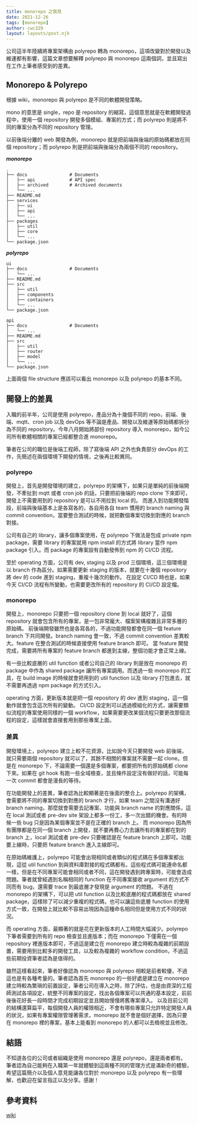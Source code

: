 ```yaml
---
title: monorepo 之我見
date: 2021-12-26
tags: [monorepo]
author: cwc329
layout: layouts/post.njk
---
```


<!-- summary -->

公司這半年陸續將專案架構由 polyrepo 轉為 monorepo，這項改變對於開發以及維運都有影響，這篇文章想要解釋 polyrepo 與 monorepo 這兩個詞，並且寫出在工作上筆者感受到的差異。

<!-- summary -->

## Monorepo & Polyrepo

根據 wiki，monorepo 與 polyrepo 是不同的軟體開發策略。

mono 的意思是 single，repo 是 repository 的縮寫，這個意思就是在軟體開發過程中，使用一個 repository 開發多個模組、專案的方式；而 polyrepo 則是將不同的專案分為不同的 repository 管理。

以前後端分離的 web 開發為例，monorepo 就是把前端與後端的原始碼都放在同個 repository；而 polyrepo 則是把前端與後端分為兩個不同的 repository。

**_monorepo_**

```
.
├── docs                # Documents
│   ├── api             # API spec
│   ├── archived        # Archived documents
│   └── ...
├── README.md
├── services
│   ├── ui
│   ├── api
│   └── ...
├── packages
│   ├── util
│   ├── core
│   └── ...
└── package.json

```

**_polyrepo_**

```
ui
├── docs                # Documents
│   └── ...
├── README.md
├── src
│   ├── util
│   ├── components
│   ├── containers
│   └── ...
└── package.json

api
├── docs                # Documents
│   └── ...
├── README.md
├── src
│   ├── util
│   ├── router
│   ├── model
│   └── ...
└── package.json
```

上面兩個 file structure 應該可以看出 monorepo 以及 polyrepo 的基本不同。

## 開發上的差異

入職的前半年，公司是使用 polyrepo，產品分為十幾個不同的 repo，前端、後端、mqtt、cron job 以及 devOps 等不論是產品、開發以及維運等原始碼都拆分為不同的 repository。今年八月開始將部份 repository 導入 monorepo，如今公司所有軟體相關的專案已經都整合進 monorepo。

筆者在公司的職位是後端工程師，除了寫後端 API 之外也負責部分 devOps 的工作，先簡述在兩個環境下開發的情境，之後再比較異同。

### polyrepo

開發上，首先是開發環境的建立，polyrepo 的架構下，如果只是單純的前後端開發，不牽扯到 mqtt 或者 cron job 的話，只要把前後端的 repo clone 下來即可，開發上不需要用到的 repository 是可以不用拉到 local 的。
而進入到功能開發階段，前端與後端基本上是各寫各的，各自用各自 team 慣用的 branch naming 與 commit convention，當要整合測試的時候，就把數個專案切換到對應的 branch 對接。

公司有自己的 library，讓多個專案使用，在 polyrepo 下做法是包成 private npm package，需要 library 的專案就用 npm install 的方式將 library 當作 npm package 引入。而 package 的專案設有自動發佈到 npm 的 CI/CD 流程。

至於 operating 方面，公司有 dev, staging 以及 prod 三個環境，這三個環境是以 branch 作為區分。如果需要更新 staging 的版本，就要在十幾個 repository 將 dev 的 code 進到 staging，重複十幾次的動作。
在設定 CI/CD 時也是，如果今天 CI/CD 流程有所變動，也需要更改所有的 repository 的 CI/CD 設定檔。

### monorepo

開發上，monorepo 只要把一個 repository clone 到 local 就好了，這個 repository 就會包含所有的專案，是一包非常龐大、檔案架構複雜且非常多層的原始碼。
前後端開發雖然也是各寫各的，不過功能開發都會在同一個 feature branch 下共同開發。branch naming 會一致，不過 commit convention 差異較大。feature 在整合測試的時候直接使用 feature branch 即可。
當 feature 開發完成，需要將所有專案的 feature branch 都進到主線，整個功能才會正常上線。

有一些比較底層的 util function 或者公司自己的 library 則是放在 monorepo 的 package 中作為 shared package 讓所有專案調用。而透過一些 monorepo 的工具，在 build image 的時候就會把用到的 util function 以及 library 打包進去，就不需要再透過 npm package 的方式引入。

operating 方面，更新版本就是把一個 repository 的 dev 進到 staging，這一個動作就會包含這次所有的變動。
CI/CD 設定則可以透過模組化的方式，讓需要類似流程的專案使用同樣的一個 workflow，如果需要更改某個流程只要更改那個流程的設定，這樣就會直接套用到那些專案上面。

### 差異

開發環境上，polyrepo 建立上較不花資源，比如說今天只要開發 web 前後端，就只需要兩個 repository 就可以了，其餘不相關的專案就不需要一起 clone。但是在 monorepo 下，不論需要一個還是多個專案，都要把所有的原始碼都 clone 下來。如果在 git hook 有跑一些全域檢查，並且條件設定沒有做好的話，可能每一次 commit 都會是漫長的等待。

在功能開發上的差異，筆者認為比較顯著是在後面的整合上。polyrepo 的架構，會需要將不同的專案切換到對應的 branch 才行，如果 team 之間沒有溝通好 branch naming，那麼就會需要去記專案、功能與 branch name 的對應關係，這在 local 測試或者 pre-dev site 架設上都多一份工，多一次出錯的機會。有的時候一些 bug 只是因為某個專案並不是在正確的 branch 上。
而 monorepo 因為所有團隊都是在同一個 branch 上開發，就不要再費心力去讓所有的專案都在對的 branch 上，local 測試或者 pre-dev 只要確認是在 feature branch 上即可。功能要上線時，只要把 feature branch 進入主線即可。

在原始碼維護上，polyrepo 可能會出現相同或者類似的程式碼在多個專案都出現，這從 util function 到與資料庫對接的程式碼都有。這些程式碼可能連命名都一樣，但是在不同專案可能會相同或者不同，這在開發遇到跨專案時，可能會造成問題。筆者就曾經遇到名稱相同的 function 在不同專案接收 argument 的方式不同而有 bug，還需要 trace 到最底層才發現是 argument 的問題。
不過在 monorepo 的架構下，可以把 util function 以及比較底層的程式碼都放在 shared package，這樣除了可以減少重複的程式碼，也可以讓這些底層 function 的使用方式一致，在開發上就比較不容易出現因為這種命名相同但是使用方式不同的狀況。

而 operating 方面，最顯著的就是花在更新版本的人工時間大幅減少。polyrepo 下筆者需要到所有的 repo 檢查並且進版本；而在 monorepo 下僅需在一個 repository 裡進版本即可，不過這是建立在 monorepo 建立時較為複雜的前期設置，需要用到比較多的開發工具，以及較為複雜的 workflow condition，不過這些前期投資筆者認為是值得的。

雖然這樣看起來，筆者好像認為 monorepo 與 polyrepo 相較是前者較優，不過這也是有各種考量的。筆者認為首先 monorepo 的一些好處是建立在 monorepo 建立時較為繁瑣的前置設定，筆者公司在導入之時，除了評估，也是由資深的工程師測試各項設定，統整不同專案的設定，找出各個專案可以共通的基本設定，前前後後花好長一段時間才完成初期設定並且開始慢慢將舊專案導入。
以及目前公司的結構還算扁平，每個開發人員的權限相近，不會有哪些專案只允許特定開發人員的狀況，如果有專案權限管理著需求，monorepo 就不會是個好選擇，因為只要在 monorepo 裡的專案，基本上能看到 monorepo 的人都可以去檢視並且修改。

## 結語

不知道各位的公司或者組織是使用 monorepo 還是 polyrepo，還是兩者都有。
筆者認為自己能夠在入職第一年就體驗到這兩種不同的管理方式是滿新奇的體驗，希望這篇簡介以及個人意見能讓各位對於 monorepo 以及 polyrepo 有一些理解，也歡迎在留言指正以及分享。感謝！

## 參考資料

[wiki](https://en.wikipedia.org/wiki/Monorepo)
